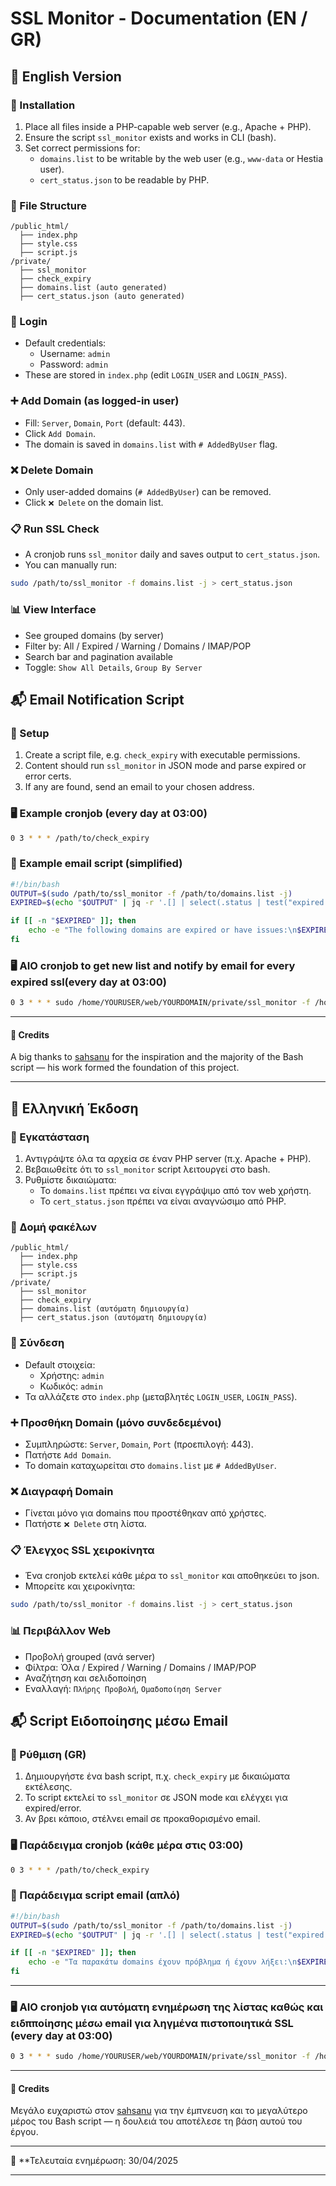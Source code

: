 # SSL Monitor - Documentation (EN / GR)

## 📘 English Version

### 🔧 Installation
1. Place all files inside a PHP-capable web server (e.g., Apache + PHP).
2. Ensure the script `ssl_monitor` exists and works in CLI (bash).
3. Set correct permissions for:
   - `domains.list` to be writable by the web user (e.g., `www-data` or Hestia user).
   - `cert_status.json` to be readable by PHP.

### 📂 File Structure
```
/public_html/
  ├── index.php
  ├── style.css
  ├── script.js
/private/
  ├── ssl_monitor
  ├── check_expiry
  ├── domains.list (auto generated)
  ├── cert_status.json (auto generated)
```

### 🔐 Login
- Default credentials:
  - Username: `admin`
  - Password: `admin`
- These are stored in `index.php` (edit `LOGIN_USER` and `LOGIN_PASS`).

### ➕ Add Domain (as logged-in user)
- Fill: `Server`, `Domain`, `Port` (default: 443).
- Click `Add Domain`.
- The domain is saved in `domains.list` with `# AddedByUser` flag.

### ❌ Delete Domain
- Only user-added domains (`# AddedByUser`) can be removed.
- Click `❌ Delete` on the domain list.

### 📋 Run SSL Check
- A cronjob runs `ssl_monitor` daily and saves output to `cert_status.json`.
- You can manually run:
```bash
sudo /path/to/ssl_monitor -f domains.list -j > cert_status.json
```

### 📊 View Interface
- See grouped domains (by server)
- Filter by: All / Expired / Warning / Domains / IMAP/POP
- Search bar and pagination available
- Toggle: `Show All Details`, `Group By Server`

## 📬 Email Notification Script

### 🔧 Setup
1. Create a script file, e.g. `check_expiry` with executable permissions.
2. Content should run `ssl_monitor` in JSON mode and parse expired or error certs.
3. If any are found, send an email to your chosen address.

### 🖥️ Example cronjob (every day at 03:00)
```bash
0 3 * * * /path/to/check_expiry
```

### 📨 Example email script (simplified)
```bash
#!/bin/bash
OUTPUT=$(sudo /path/to/ssl_monitor -f /path/to/domains.list -j)
EXPIRED=$(echo "$OUTPUT" | jq -r '.[] | select(.status | test("expired|error"; "i")) | .domain')

if [[ -n "$EXPIRED" ]]; then
    echo -e "The following domains are expired or have issues:\n$EXPIRED" | mail -s "SSL Monitor Alert" info@yourdomain.com
fi
```
### 🖥️ AIO cronjob to get new list and notify by email for every expired ssl(every day at 03:00)
```bash
0 3 * * * sudo /home/YOURUSER/web/YOURDOMAIN/private/ssl_monitor -f /home/YOURUSER/web/YOURDOMAIN/private/domains.list -j 2>/dev/null | grep -A10000 '^\[' | sudo tee /home/YOURUSER/web/YOURDOMAIN/private/cert_status.json > /dev/null && /home/YOURUSER/web/YOURDOMAIN/private/check_expiry
```
---

#### 🌟 Credits

A big thanks to [sahsanu](https://github.com/sahsanu) for the inspiration and the majority of the Bash script — his work formed the foundation of this project.

---

## 📘 Ελληνική Έκδοση

### 🔧 Εγκατάσταση
1. Αντιγράψτε όλα τα αρχεία σε έναν PHP server (π.χ. Apache + PHP).
2. Βεβαιωθείτε ότι το `ssl_monitor` script λειτουργεί στο bash.
3. Ρυθμίστε δικαιώματα:
   - Το `domains.list` πρέπει να είναι εγγράψιμο από τον web χρήστη.
   - Το `cert_status.json` πρέπει να είναι αναγνώσιμο από PHP.

### 📂 Δομή φακέλων
```
/public_html/
  ├── index.php
  ├── style.css
  ├── script.js
/private/
  ├── ssl_monitor
  ├── check_expiry
  ├── domains.list (αυτόματη δημιουργία)
  ├── cert_status.json (αυτόματη δημιουργία)
```

### 🔐 Σύνδεση
- Default στοιχεία:
  - Χρήστης: `admin`
  - Κωδικός: `admin`
- Τα αλλάζετε στο `index.php` (μεταβλητές `LOGIN_USER`, `LOGIN_PASS`).

### ➕ Προσθήκη Domain (μόνο συνδεδεμένοι)
- Συμπληρώστε: `Server`, `Domain`, `Port` (προεπιλογή: 443).
- Πατήστε `Add Domain`.
- Το domain καταχωρείται στο `domains.list` με `# AddedByUser`.

### ❌ Διαγραφή Domain
- Γίνεται μόνο για domains που προστέθηκαν από χρήστες.
- Πατήστε `❌ Delete` στη λίστα.

### 📋 Έλεγχος SSL χειροκίνητα
- Ένα cronjob εκτελεί κάθε μέρα το `ssl_monitor` και αποθηκεύει το json.
- Μπορείτε και χειροκίνητα:
```bash
sudo /path/to/ssl_monitor -f domains.list -j > cert_status.json
```

### 📊 Περιβάλλον Web
- Προβολή grouped (ανά server)
- Φίλτρα: Όλα / Expired / Warning / Domains / IMAP/POP
- Αναζήτηση και σελιδοποίηση
- Εναλλαγή: `Πλήρης Προβολή`, `Ομαδοποίηση Server`

## 📬 Script Ειδοποίησης μέσω Email

### 🔧 Ρύθμιση (GR)
1. Δημιουργήστε ένα bash script, π.χ. `check_expiry` με δικαιώματα εκτέλεσης.
2. Το script εκτελεί το `ssl_monitor` σε JSON mode και ελέγχει για expired/error.
3. Αν βρει κάποιο, στέλνει email σε προκαθορισμένο email.

### 🖥️ Παράδειγμα cronjob (κάθε μέρα στις 03:00)
```bash
0 3 * * * /path/to/check_expiry
```

### 📨 Παράδειγμα script email (απλό)
```bash
#!/bin/bash
OUTPUT=$(sudo /path/to/ssl_monitor -f /path/to/domains.list -j)
EXPIRED=$(echo "$OUTPUT" | jq -r '.[] | select(.status | test("expired|error"; "i")) | .domain')

if [[ -n "$EXPIRED" ]]; then
    echo -e "Τα παρακάτω domains έχουν πρόβλημα ή έχουν λήξει:\n$EXPIRED" | mail -s "SSL Monitor Alert" info@yourdomain.com
fi
```
---

### 🖥️ AIO cronjob για αυτόματη ενημέρωση της λίστας καθώς και ειδπποίησης μέσω email για ληγμένα πιστοποιητικά SSL (every day at 03:00)
```bash
0 3 * * * sudo /home/YOURUSER/web/YOURDOMAIN/private/ssl_monitor -f /home/YOURUSER/web/YOURDOMAIN/private/domains.list -j 2>/dev/null | grep -A10000 '^\[' | sudo tee /home/YOURUSER/web/YOURDOMAIN/private/cert_status.json > /dev/null && /home/YOURUSER/web/YOURDOMAIN/private/check_expiry
```
---

#### 🌟 Credits

Μεγάλο ευχαριστώ στον [sahsanu](https://github.com/sahsanu) για την έμπνευση και το μεγαλύτερο μέρος του Bash script — η δουλειά του αποτέλεσε τη βάση αυτού του έργου.

---

📌 **Τελευταία ενημέρωση: 30/04/2025

---
